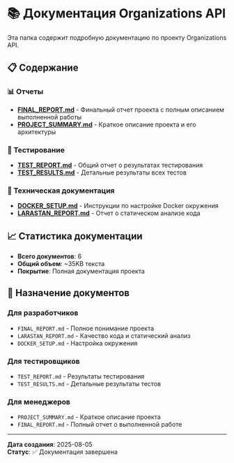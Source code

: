 # 📚 Документация Organizations API

Эта папка содержит подробную документацию по проекту Organizations API.

## 📋 Содержание

### 📊 Отчеты
- **[FINAL_REPORT.md](FINAL_REPORT.md)** - Финальный отчет проекта с полным описанием выполненной работы
- **[PROJECT_SUMMARY.md](PROJECT_SUMMARY.md)** - Краткое описание проекта и его архитектуры

### 🧪 Тестирование
- **[TEST_REPORT.md](TEST_REPORT.md)** - Общий отчет о результатах тестирования
- **[TEST_RESULTS.md](TEST_RESULTS.md)** - Детальные результаты всех тестов

### 🔧 Техническая документация
- **[DOCKER_SETUP.md](DOCKER_SETUP.md)** - Инструкции по настройке Docker окружения
- **[LARASTAN_REPORT.md](LARASTAN_REPORT.md)** - Отчет о статическом анализе кода

## 📈 Статистика документации

- **Всего документов**: 6
- **Общий объем**: ~35KB текста
- **Покрытие**: Полная документация проекта

## 🎯 Назначение документов

### Для разработчиков
- `FINAL_REPORT.md` - Полное понимание проекта
- `LARASTAN_REPORT.md` - Качество кода и статический анализ
- `DOCKER_SETUP.md` - Настройка окружения

### Для тестировщиков
- `TEST_REPORT.md` - Результаты тестирования
- `TEST_RESULTS.md` - Детальные результаты тестов

### Для менеджеров
- `PROJECT_SUMMARY.md` - Краткое описание проекта
- `FINAL_REPORT.md` - Полный отчет о выполненной работе

---

**Дата создания**: 2025-08-05  
**Статус**: ✅ Документация завершена 